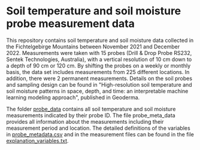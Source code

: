 # Soil temperature and soil moisture probe measurement data
This repository contains soil temperature and soil moisture data collected in the Fichtelgebirge Mountains between November 2021 and December 2022. Measurements were taken with 15 probes (Drill & Drop Probe RS232, Sentek Technologies, Australia), with a vertical resolution of 10 cm down to a depth of 90 cm or 120 cm. By shifting the probes on a weekly or monthly basis, the data set includes measurements from 225 different locations. In addition, there were 2 permanent measurements.
Details on the soil probes and sampling design can be found in "High-resolution soil temperature and soil moisture patterns in space, depth, and time: an interpretable machine learning modeling approach", published in Geoderma.

The folder [probe_data](probe_data) contains all soil temperature and soil moisture measurements indicated by their probe ID. The file probe_meta_data provides all information about the measurements including their measurement period and location. The detailed definitions of the variables in [probe_metadata.csv](probe_metadata.csv) and in the measurement files can be found in the file [explanation_variables.txt](explanation_variables.txt).

